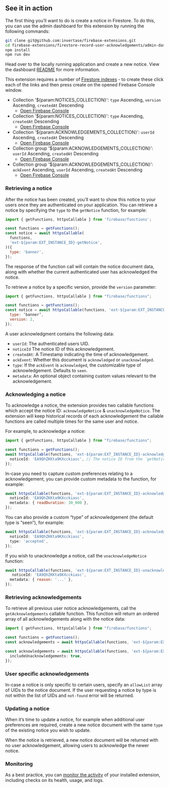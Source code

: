 ## See it in action

The first thing you’ll want to do is create a notice in Firestore. To do this, you can use the admin dashboard for this extension by running the following commands:

```bash
git clone git@github.com:invertase/firebase-extensions.git
cd firebase-extensions/firestore-record-user-acknowledgements/admin-dashboard
npm install
npm run dev
```

Head over to the locally running application and create a new notice. View the dashboard [README](https://github.cominvertase/firebase-extensions/blob/main/firestore-record-user-acknowledgements/admin-dashboard/README.md) for more information.

This extension requires a number of [Firestore indexes](https://firebase.google.com/docs/firestore/query-data/indexing) - to create these click each of the links and then press create on the opened Firebase Console window.

- Collection '${param:NOTICES_COLLECTION}': `type` Ascending, `version` Ascending, `createdAt` Descending
  - [Open Firebase Console](https://${param:LOCATION}-${param:PROJECT_ID}.cloudfunctions.net/ext-${param:EXT_INSTANCE_ID}-createIndex?collection=${param:NOTICES_COLLECTION}&queryScope=collection&fields=type,asc,version,asc,createdAt,desc)
- Collection '${param:NOTICES_COLLECTION}': `type` Ascending, `createdAt` Descending
  - [Open Firebase Console](https://${param:LOCATION}-${param:PROJECT_ID}.cloudfunctions.net/ext-${param:EXT_INSTANCE_ID}-createIndex?collection=${param:NOTICES_COLLECTION}&queryScope=collection&fields=type,asc,createdAt,desc)
- Collection '${param:ACKNOWLEDGEMENTS_COLLECTION}': `userId` Ascending, `createdAt` Descending
  - [Open Firebase Console](https://${param:LOCATION}-${param:PROJECT_ID}.cloudfunctions.net/ext-${param:EXT_INSTANCE_ID}-createIndex?collection=${param:ACKNOWLEDGEMENTS_COLLECTION}&queryScope=collection&fields=userId,asc,createdAt,desc)
- Collection group '${param:ACKNOWLEDGEMENTS_COLLECTION}': `userId` Ascending, `createdAt` Descending
  - [Open Firebase Console](https://${param:LOCATION}-${param:PROJECT_ID}.cloudfunctions.net/ext-${param:EXT_INSTANCE_ID}-createIndex?collection=${param:ACKNOWLEDGEMENTS_COLLECTION}&queryScope=collectionGroup&fields=userId,asc,createdAt,desc)
- Collection group '${param:ACKNOWLEDGEMENTS_COLLECTION}': `ackEvent` Ascending, `userId` Ascending, `createdAt` Descending
  - [Open Firebase Console](https://${param:LOCATION}-${param:PROJECT_ID}.cloudfunctions.net/ext-${param:EXT_INSTANCE_ID}-createIndex?collection=${param:ACKNOWLEDGEMENTS_COLLECTION}&queryScope=collectionGroup&fields=ackEvent,asc,userId,asc,createdAt,desc)

### Retrieving a notice

After the notice has been created, you’ll want to show this notice to your users once they are authenticated on your application. You can retrieve a notice by specifying the `type` to the `getNotice` function, for example:

```js
import { getFunctions, httpsCallable } from 'firebase/functions';

const functions = getFunctions();
const notice = await httpsCallable(
  functions,
  'ext-${param:EXT_INSTANCE_ID}-getNotice',
)({
  type: 'banner',
});
```

The response of the function call will contain the notice document data, along with whether the current authenticated user has acknowledged the notice.

To retrieve a notice by a specific version, provide the `version` parameter:

```js
import { getFunctions, httpsCallable } from "firebase/functions";

const functions = getFunctions();
const notice = await httpsCallable(functions, 'ext-${param:EXT_INSTANCE_ID}-getNotice')({
  type: ‘banner’,
  version: 2,
});
```

A user acknowledgment contains the following data:

- `userId`: The authenticated users UID.
- `noticeId` The notice ID of this acknowledgement.
- `createdAt`: A Timestamp indicating the time of acknowledgement.
- `ackEvent`: Whether this document is `acknowledged` or `unacknowledged`.
- `type`: If the `ackEvent` is `acknowledged`, the customizable type of acknowledgement. Defaults to `seen`.
- `metadata`: An optional object containing custom values relevant to the acknowledgement.

### Acknowledging a notice

To acknowledge a notice, the extension provides two callable functions which accept the notice ID: `acknowledgeNotice` & `unacknowledgeNotice`. The extension will keep historical records of each acknowledgement the callable functions are called multiple times for the same user and notice.

For example, to acknowledge a notice:

```js
import { getFunctions, httpsCallable } from "firebase/functions";

const functions = getFunctions();
await httpsCallable(functions, 'ext-${param:EXT_INSTANCE_ID}-acknowledgeNotice)({
  noticeId: 'EA9QhZKKta9KXcckiasc', // The notice ID from the `getNotice` call.
});
```

In-case you need to capture custom preferences relating to a acknowledgement, you can provide custom metadata to the function, for example:

```js
await httpsCallable(functions, 'ext-${param:EXT_INSTANCE_ID}-acknowledgeNotice)({
  noticeId: 'EA9QhZKKta9KXcckiasc',
  metadata: { readDuration: 30_000 },
});
```

You can also provide a custom “type” of acknowledgement (the default type is “seen”), for example:

```js
await httpsCallable(functions, 'ext-${param:EXT_INSTANCE_ID}-acknowledgeNotice)({
  noticeId: 'EA9QhZKKta9KXcckiasc',
  type: 'accepted',
});
```

If you wish to unacknowledge a notice, call the `unacknowledgeNotice` function:

```js
await httpsCallable(functions, 'ext-${param:EXT_INSTANCE_ID}-unacknowledgeNotice)({
   noticeId: 'EA9QhZKKta9KXcckiasc',
  metadata: { reason: '...' },
});
```

### Retrieving acknowledgements

To retrieve all previous user notice acknowledgements, call the `getAcknowledgements` callable function. This function will return an ordered array of all acknowledgements along with the notice data:

```js
import { getFunctions, httpsCallable } from "firebase/functions";

const functions = getFunctions();
const acknowledgements = await httpsCallable(functions, 'ext-${param:EXT_INSTANCE_ID}-getAcknowledgements)();
```

```js
const acknowledgements = await httpsCallable(functions, 'ext-${param:EXT_INSTANCE_ID}-getAcknowledgements)({
  includeUnacknowledgements: true,
});
```

### User specific acknowledgements

In-case a notice is only specific to certain users, specify an `allowList` array of UIDs to the notice document. If the user requesting a notice by type is not within the list of UIDs and `not-found` error will be returned.

### Updating a notice

When it’s time to update a notice, for example when additional user preferences are required, create a new notice document with the same `type` of the existing notice you wish to update.

When the notice is retrieved, a new notice document will be returned with no user acknowledgement, allowing users to acknowledge the newer notice.

### Monitoring

As a best practice, you can [monitor the activity](https://firebase.google.com/docs/extensions/manage-installed-extensions#monitor) of your installed extension, including checks on its health, usage, and logs.
